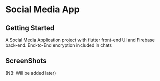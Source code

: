 


# Social Media App

## Getting Started

A Social Media Application project with flutter front-end UI and Firebase back-end.
End-to-End encryption included in chats



## ScreenShots

(NB: Will be added later)








